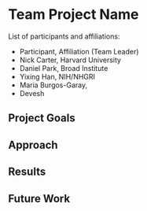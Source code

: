 # Team Project Name

List of participants and affiliations:
- Participant, Affiliation (Team Leader)
- Nick Carter, Harvard University
- Daniel Park, Broad Institute
- Yixing Han, NIH/NHGRI
- Maria Burgos-Garay,
- Devesh

## Project Goals

## Approach

## Results

## Future Work
